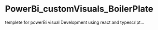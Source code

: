 # PowerBi_customVisuals_BoilerPlate
templete for  powerBi visual Development using react and typescript...

